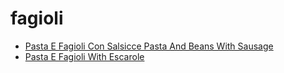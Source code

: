 # fagioli

 * [Pasta E Fagioli Con Salsicce Pasta And Beans With Sausage](index/p/pasta-e-fagioli-con-salsicce-pasta-and-beans-with-sausage-351989.json)
 * [Pasta E Fagioli With Escarole](index/p/pasta-e-fagioli-with-escarole.json)
